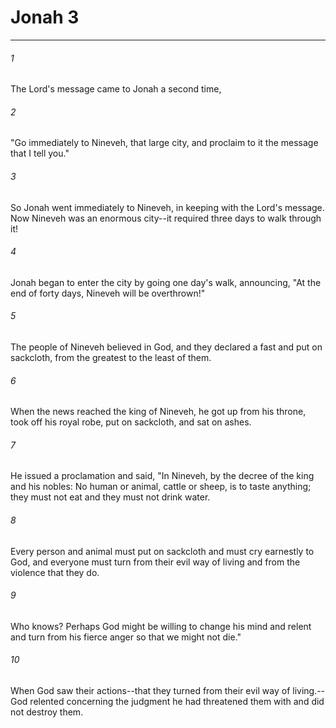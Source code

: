 # Jonah 3
***



###### 1 
The Lord's message came to Jonah a second time, 

###### 2 
"Go immediately to Nineveh, that large city, and proclaim to it the message that I tell you." 

###### 3 
So Jonah went immediately to Nineveh, in keeping with the Lord's message. Now Nineveh was an enormous city--it required three days to walk through it! 

###### 4 
Jonah began to enter the city by going one day's walk, announcing, "At the end of forty days, Nineveh will be overthrown!" 

###### 5 
The people of Nineveh believed in God, and they declared a fast and put on sackcloth, from the greatest to the least of them. 

###### 6 
When the news reached the king of Nineveh, he got up from his throne, took off his royal robe, put on sackcloth, and sat on ashes. 

###### 7 
He issued a proclamation and said, "In Nineveh, by the decree of the king and his nobles: No human or animal, cattle or sheep, is to taste anything; they must not eat and they must not drink water. 

###### 8 
Every person and animal must put on sackcloth and must cry earnestly to God, and everyone must turn from their evil way of living and from the violence that they do. 

###### 9 
Who knows? Perhaps God might be willing to change his mind and relent and turn from his fierce anger so that we might not die." 

###### 10 
When God saw their actions--that they turned from their evil way of living.--God relented concerning the judgment he had threatened them with and did not destroy them.
